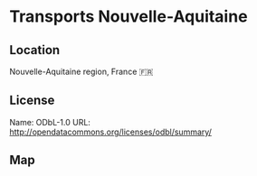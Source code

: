 # Transports Nouvelle-Aquitaine
    
## Location

Nouvelle-Aquitaine region, France 🇫🇷

## License

Name: ODbL-1.0
URL: http://opendatacommons.org/licenses/odbl/summary/

## Map

<WorldMap topic="public-transport/rtfs-rt/Transports_Nouvelle_Aquitaine/vehicle_positions/#" />
